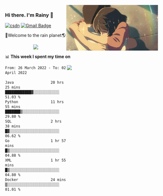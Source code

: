 <img  align='right' height="150" src="https://github.com/LikeRainDay/LikeRainDay/blob/master/pic/img_rain_1.gif?raw=true">



### Hi there. I'm Rainy :lemon:

[![csdn](https://img.shields.io/badge/-csdn-c14438?style=flat-square&logo=c&logoColor=white)](https://blog.csdn.net/qq_15807167)
[![Gmail Badge](https://img.shields.io/badge/-gmail-c14438?style=flat-square&logo=Gmail&logoColor=white&link=mailto:houshuai0816@gmail.com)](mailto:houshuai0816@gmail.com)

🚀Welcome to the rain planet🌎

<center>
<img align='center'  src="https://source.unsplash.com/random/1200x600">
</center>

📊 **This week I spent my time on**

<img align='right'   width="300" src="https://github-readme-stats.vercel.app/api?username=LikeRainDay&show_icons=true&title_color=fff&icon_color=79ff97&text_color=9f9f9f&bg_color=151515">

<!--START_SECTION:waka-->

```text
From: 26 March 2022 - To: 02 April 2022

Java                 20 hrs 25 mins  ████████████▓░░░░░░░░░░░░   51.03 %
Python               11 hrs 55 mins  ███████▒░░░░░░░░░░░░░░░░░   29.80 %
SQL                  2 hrs 38 mins   █▓░░░░░░░░░░░░░░░░░░░░░░░   06.62 %
Go                   1 hr 57 mins    █▒░░░░░░░░░░░░░░░░░░░░░░░   04.88 %
XML                  1 hr 55 mins    █▒░░░░░░░░░░░░░░░░░░░░░░░   04.80 %
Docker               24 mins         ▒░░░░░░░░░░░░░░░░░░░░░░░░   01.01 %
```

<!--END_SECTION:waka-->
